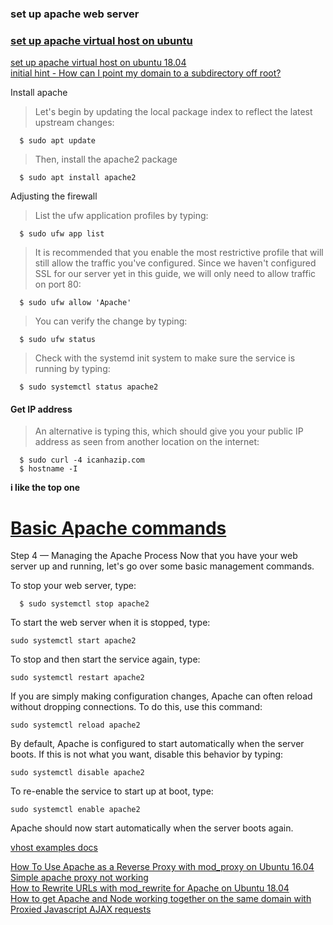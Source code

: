 
### set up apache web server
### [set up apache virtual host on ubuntu](https://www.digitalocean.com/community/tutorials/how-to-set-up-apache-virtual-hosts-on-ubuntu-14-04-lts)
[set up apache virtual host on ubuntu 18.04](https://www.digitalocean.com/community/tutorials/how-to-install-the-apache-web-server-on-ubuntu-18-04)   
[initial hint - How can I point my domain to a subdirectory off root?](https://www.digitalocean.com/community/questions/how-can-i-point-my-domain-to-a-subdirectory-off-root)

Install apache
>Let's begin by updating the local package index to reflect the latest upstream changes:
```
  $ sudo apt update
```

>Then, install the apache2 package
```
  $ sudo apt install apache2
```

Adjusting the firewall
>List the ufw application profiles by typing:
```
  $ sudo ufw app list
```

>It is recommended that you enable the most restrictive profile that will still allow the traffic you've configured. Since we haven't configured SSL for our server yet in this guide, we will only need to allow traffic on port 80:
```
  $ sudo ufw allow 'Apache'
```

>You can verify the change by typing:
```
  $ sudo ufw status
```

>Check with the systemd init system to make sure the service is running by typing:
```
  $ sudo systemctl status apache2
```

#### Get IP address
>An alternative is typing this, which should give you your public IP address as seen from another location on the internet:
```
  $ sudo curl -4 icanhazip.com
  $ hostname -I
```
**i like the top one**

# [Basic Apache commands](https://www.digitalocean.com/community/tutorials/how-to-install-the-apache-web-server-on-ubuntu-18-04)   
Step 4 — Managing the Apache Process
Now that you have your web server up and running, let's go over some basic management commands.

To stop your web server, type:
```
  $ sudo systemctl stop apache2
```

To start the web server when it is stopped, type:
```
sudo systemctl start apache2
```

To stop and then start the service again, type:
```
sudo systemctl restart apache2
```

If you are simply making configuration changes, Apache can often reload without dropping connections. To do this, use this command:
```
sudo systemctl reload apache2
```

By default, Apache is configured to start automatically when the server boots. If this is not what you want, disable this behavior by typing:
```
sudo systemctl disable apache2
```

To re-enable the service to start up at boot, type:
```
sudo systemctl enable apache2
```
Apache should now start automatically when the server boots again.

[vhost examples docs](https://httpd.apache.org/docs/trunk/vhosts/examples.html)   

[How To Use Apache as a Reverse Proxy with mod_proxy on Ubuntu 16.04](https://www.digitalocean.com/community/tutorials/how-to-use-apache-as-a-reverse-proxy-with-mod_proxy-on-ubuntu-16-04)   
[Simple apache proxy not working](https://serverfault.com/questions/413423/simple-apache-proxy-not-working)   
[How to Rewrite URLs with mod_rewrite for Apache on Ubuntu 18.04](https://www.digitalocean.com/community/tutorials/how-to-rewrite-urls-with-mod_rewrite-for-apache-on-ubuntu-18-04)   
[How to get Apache and Node working together on the same domain with Proxied Javascript AJAX requests](https://blog.cloudboost.io/get-apache-and-node-working-together-on-the-same-domain-with-javascript-ajax-requests-39db51959b79)   
